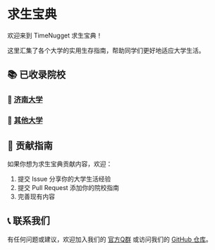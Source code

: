 # 求生宝典

欢迎来到 TimeNugget 求生宝典！

这里汇集了各个大学的实用生存指南，帮助同学们更好地适应大学生活。

## 📚 已收录院校

### 🏫 [济南大学](/SurvivalManual/ujn/)

### 🌟 [其他大学](/SurvivalManual/others/)

## 🤝 贡献指南

如果你想为求生宝典贡献内容，欢迎：

1. 提交 Issue 分享你的大学生活经验
2. 提交 Pull Request 添加你的院校指南
3. 完善现有内容

## 📞 联系我们

有任何问题或建议，欢迎加入我们的 [官方Q群](http://qm.qq.com/cgi-bin/qm/qr?_wv=1027&k=tXOsaPqZw_uTCdyg2Oj4i9lrFYemnwo2&authKey=QMuIYrJ%2FC2hS7kkoDn0%2FuoxuFqXonuL5mZpGhXGbsgjxYIPrDDRJimVk0bYcMj5I&noverify=0&group_code=348025806) 或访问我们的 [GitHub 仓库](https://github.com/TimeNugget/timenugget-docs)。
